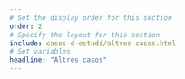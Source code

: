 ```yaml
---
# Set the display order for this section
order: 2
# Specify the layout for this section
include: casos-d-estudi/altres-casos.html
# Set variables
headline: "Altres casos"
---
```

